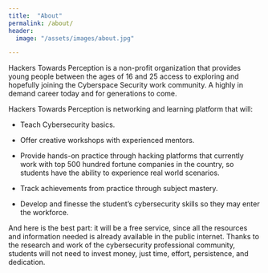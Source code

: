 ```yaml
---
title:  "About"
permalink: /about/
header:
  image: "/assets/images/about.jpg"

---
```


Hackers Towards Perception is a non-profit organization that provides young people between the ages of 16 and 25 access to exploring and hopefully joining the Cyberspace Security work community. A highly in demand career today and for generations to come.

Hackers Towards Perception is networking and learning platform that will:
- Teach Cybersecurity basics.
- Offer creative workshops with experienced mentors. 
- Provide hands-on practice through hacking platforms that currently work with top 500 hundred fortune companies in the country, so students have the ability to experience real world scenarios. 

- Track achievements from practice through subject mastery.
- Develop and finesse the student’s cybersecurity skills so they may enter the workforce. 

And here is the best part: it will be a free service, since all the resources and information needed is already available in the public internet.  Thanks to the research and work of the cybersecurity professional community, students will not need to invest money, just time, effort, persistence, and dedication. 
